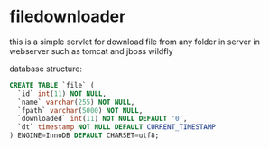 # filedownloader
this is a simple servlet for download file from any folder in server in webserver such as tomcat and jboss wildfly

database structure:

```sql
CREATE TABLE `file` (
  `id` int(11) NOT NULL,
  `name` varchar(255) NOT NULL,
  `fpath` varchar(5000) NOT NULL,
  `downloaded` int(11) NOT NULL DEFAULT '0',
  `dt` timestamp NOT NULL DEFAULT CURRENT_TIMESTAMP
) ENGINE=InnoDB DEFAULT CHARSET=utf8;
```
